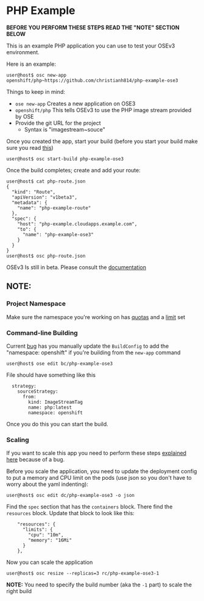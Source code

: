 # PHP Example

**BEFORE YOU PERFORM THESE STEPS READ THE "NOTE" SECTION BELOW**

This is an example PHP application you can use to test your OSEv3 environment.

Here is an example:
```
user@host$ osc new-app openshift/php~https://github.com/christianh814/php-example-ose3
```

Things to keep in mind:
* `ose new-app` Creates a new application on OSE3
* `openshift/php` This tells OSEv3 to use the PHP image stream provided by OSE
* Provide the git URL for the project
  * Syntax is "imagestream~souce"

Once you created the app, start your build (before you start your build make sure you read [this](https://github.com/christianh814/php-example-ose3/blob/master/README.md#command-line-building))

```
user@host$ osc start-build php-example-ose3
```

Once the build completes; create and add your route:
```
user@host$ cat php-route.json
{
  "kind": "Route",
  "apiVersion": "v1beta3",
  "metadata": {
    "name": "php-example-route"
  },
  "spec": {
    "host": "php-example.cloudapps.example.com",
    "to": {
      "name": "php-example-ose3"
    }
  }
}
user@host$ osc php-route.json
```

OSEv3 Is still in beta. Please consult the [documentation](https://github.com/openshift/training)

## NOTE:

### Project Namespace
Make sure the namespace you're working on has [quotas](https://github.com/openshift/training/blob/master/beta-4-setup.md#applying-quota-to-projects) and a [limit](https://github.com/openshift/training/blob/master/beta-4-setup.md#applying-limit-ranges-to-projects) set

### Command-line Building
Current [bug](https://bugzilla.redhat.com/show_bug.cgi?id=1232003) has you manually update the `BuildConfig` to add the "namespace: openshift" if you're building from the `new-app` command

```
user@host$ ose edit bc/php-example-ose3
```

File should have something like this
```
  strategy:
    sourceStrategy:
      from:
        kind: ImageStreamTag
        name: php:latest
        namespace: openshift
```

Once you do this you can start the build. 

### Scaling

If you want to scale this app you need to perform these steps [explained here](https://github.com/openshift/training/blob/master/beta-4-setup.md#implications-of-quota-enforcement-on-scaling) because of a bug.

Before you scale the application, you need to update the deployment config to put a memory and CPU limit on the pods (use json so you don't have to worry about the yaml indenting):

```
user@host$ osc edit dc/php-example-ose3 -o json
```

Find the `spec` section that has the `containers` block. There find the `resources` block. Update that block to look like this:

```
    "resources": {
      "limits": {
        "cpu": "10m",
        "memory": "16Mi"
      }
    },
```

Now you can scale the application

```
user@host$ osc resize --replicas=3 rc/php-example-ose3-1
```

**NOTE:** You need to specify the build number (aka the `-1` part) to scale the right build

